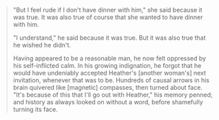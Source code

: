 > "But I feel rude if I don't have dinner with him," she said because it was true. It was also true of course that she wanted to have dinner with him.
>
> "I understand," he said because it was true. But it was also true that he wished he didn't.
>
> Having appeared to be a reasonable man, he now felt oppressed by his self-inflicted calm. In his growing indignation, he forgot that he would have undeniably accepted Heather's [another woman's] next invitation, whenever that was to be. Hundreds of causal arrows in his brain quivered like [magnetic] compasses, then turned about face. "It's because of this that I'll go out with Heather," his memory penned; and history as always looked on without a word, before shamefully turning its face.
